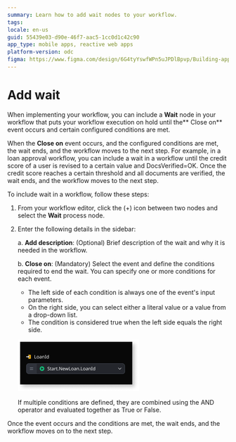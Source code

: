 ```yaml
---
summary: Learn how to add wait nodes to your workflow.
tags:
locale: en-us
guid: 55439e03-d90e-46f7-aac5-1cc0d1c42c90
app_type: mobile apps, reactive web apps
platform-version: odc
figma: https://www.figma.com/design/6G4tyYswfWPn5uJPDlBpvp/Building-apps?node-id=5857-60
---
```


# Add wait 

When implementing your workflow, you can include a **Wait** node in your workflow that puts your workflow execution on hold until the** Close on** event occurs and certain configured conditions are met. 

When the **Close on** event occurs, and the configured conditions are met, the wait ends, and the workflow moves to the next step. For example, in a loan approval workflow, you can include a wait in a workflow until the credit score of a user is revised to a certain value and DocsVerified=OK. Once the credit score reaches a certain threshold and all documents are verified, the wait ends, and the workflow moves to the next step.

To include wait in a workflow, follow these steps:

1. From your workflow editor, click the (+) icon between two nodes and select the **Wait** process node.

1. Enter the following details in the sidebar:

    a. **Add description**: (Optional) Brief description of the wait and why it is needed in the workflow.

    b. **Close on**: (Mandatory) Select the event and define the conditions required to end the wait. You can specify one or more conditions for each event. 
    
    * The left side of each condition is always one of the event's input parameters.
    * On the right side, you can select either a literal value or a value from a drop-down list.
    * The condition is considered true when the left side equals the right side.

    ![Workflow editor sidebar showing the configuration of conditions for the Close on event.](images/close-on-event-conditions-pl.png "Close On Event Conditions")
	
    If multiple conditions are defined, they are combined using the AND operator and evaluated together as True or False.

Once the event occurs and the conditions are met, the wait ends, and the workflow moves on to the next step.  
